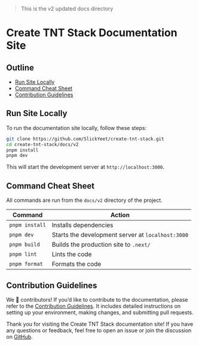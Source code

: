 > This is the v2 updated docs directory

# Create TNT Stack Documentation Site

## Outline

- [Run Site Locally](#run-site-locally)
- [Command Cheat Sheet](#command-cheat-sheet)
- [Contribution Guidelines](#contribution-guidelines)

## Run Site Locally

To run the documentation site locally, follow these steps:

```bash
git clone https://github.com/SlickYeet/create-tnt-stack.git
cd create-tnt-stack/docs/v2
pnpm install
pnpm dev
```

This will start the development server at `http://localhost:3000`.

## Command Cheat Sheet

All commands are run from the `docs/v2` directory of the project.

| Command        | Action                                            |
| -------------- | ------------------------------------------------- |
| `pnpm install` | Installs dependencies                             |
| `pnpm dev`     | Starts the development server at `localhost:3000` |
| `pnpm build`   | Builds the production site to `.next/`            |
| `pnpm lint`    | Lints the code                                    |
| `pnpm format`  | Formats the code                                  |

## Contribution Guidelines

We 💖 contributors! If you’d like to contribute to the documentation, please
refer to the
[Contribution Guidelines](https://github.com/SlickYeet/create-tnt-stack/blob/main/CONTRIBUTING.md).
It includes detailed instructions on setting up your environment, making
changes, and submitting pull requests.

Thank you for visiting the Create TNT Stack documentation site! If you have any
questions or feedback, feel free to open an issue or join the discussion on
[GitHub](https://github.com/SlickYeet/create-tnt-stack).
